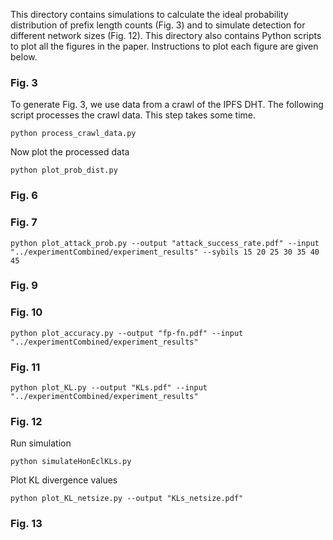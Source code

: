 This directory contains simulations to calculate the ideal probability distribution of prefix length counts (Fig. 3) and to simulate detection for different network sizes (Fig. 12). This directory also contains Python scripts to plot all the figures in the paper. Instructions to plot each figure are given below.
<!-- The generated plots will be stored in the **plots** directory. -->

### Fig. 3
To generate Fig. 3, we use data from a crawl of the IPFS DHT. The following script processes the crawl data. This step takes some time.
```
python process_crawl_data.py
```
Now plot the processed data
```
python plot_prob_dist.py
```
### Fig. 6
### Fig. 7
```
python plot_attack_prob.py --output "attack_success_rate.pdf" --input "../experimentCombined/experiment_results" --sybils 15 20 25 30 35 40 45
```
### Fig. 9
### Fig. 10
```
python plot_accuracy.py --output "fp-fn.pdf" --input "../experimentCombined/experiment_results"
```
### Fig. 11
```
python plot_KL.py --output "KLs.pdf" --input "../experimentCombined/experiment_results"
```
### Fig. 12
Run simulation
```
python simulateHonEclKLs.py
```
Plot KL divergence values
```
python plot_KL_netsize.py --output "KLs_netsize.pdf"
```
### Fig. 13